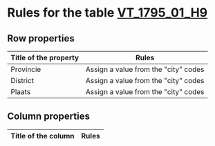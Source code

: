 # Rules for the table [VT_1795_01_H9](https://github.com/cgueret/DataDump/blob/master/xls-marked/VT_1795_01_H9_marked.xls?raw=true)
## Row properties
| Title of the property | Rules |
| --------------------- |:-----:|
| Provincie | Assign a value from the "city" codes |
| District | Assign a value from the "city" codes |
| Plaats | Assign a value from the "city" codes |
## Column properties
| Title of the column | Rules |
| --------------------- |:-----:|
